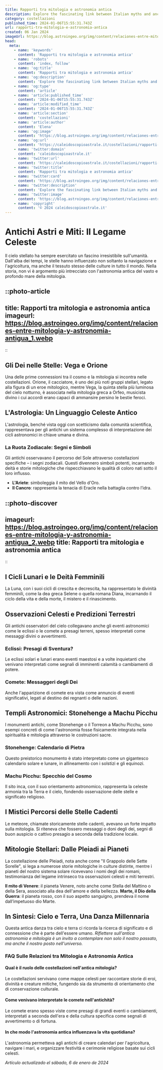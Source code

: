 ```yaml
---
title: Rapporti tra mitologia e astronomia antica
description: Explore the fascinating link between Italian myths and ancient star-gazing practices. Unravel the secrets of the skies in our in-depth analysis.
category: costellazioni
published_time: 2024-01-06T15:55:31.743Z
url: rapporti-tra-mitologia-e-astronomia-antica
created: 06 Jan 2024
imageUrl: https://blog.astroingeo.org/img/content/relaciones-entre-mitologia-y-astronomia-antigua_1.webp
head:
  meta:
    - name: 'keywords'
      content: 'Rapporti tra mitologia e astronomia antica'
    - name: 'robots'
      content: 'index, follow'
    - name: 'og:title'
      content: 'Rapporti tra mitologia e astronomia antica'
    - name: 'og:description'
      content: 'Explore the fascinating link between Italian myths and ancient star-gazing practices. Unravel the secrets of the skies in our in-depth analysis.'
    - name: 'og:type'
      content: 'article'
    - name: 'article:published_time'
      content: '2024-01-06T15:55:31.743Z'
    - name: 'article:modified_time'
      content: '2024-01-06T15:55:31.743Z'
    - name: 'article:section'
      content: 'costellazioni'
    - name: 'article:author'
      content: 'Elena'
    - name: 'og:image'
      content: 'https://blog.astroingeo.org/img/content/relaciones-entre-mitologia-y-astronomia-antigua_1.webp'
    - name: 'og:url'
      content: 'https://caleidoscopioastrale.it/costellazioni/rapporti-tra-mitologia-e-astronomia-antica'
    - name: 'twitter:domain'
      content: 'caleidoscopioastrale.it'
    - name: 'twitter:url'
      content: 'https://caleidoscopioastrale.it/costellazioni/rapporti-tra-mitologia-e-astronomia-antica'
    - name: 'twitter:title'
      content: 'Rapporti tra mitologia e astronomia antica'
    - name: 'twitter:card'
      content: 'https://blog.astroingeo.org/img/content/relaciones-entre-mitologia-y-astronomia-antigua_1.webp'
    - name: 'twitter:description'
      content: 'Explore the fascinating link between Italian myths and ancient star-gazing practices. Unravel the secrets of the skies in our in-depth analysis.'
    - name: 'twitter:image'
      content: 'https://blog.astroingeo.org/img/content/relaciones-entre-mitologia-y-astronomia-antigua_1.webp'
    - name: 'copyright'
      content: '© 2024 caleidoscopioastrale.it'
---
```

# Antichi Astri e Miti: Il Legame Celeste

Il cielo stellato ha sempre esercitato un fascino irresistibile sull'umanità. Dall'alba dei tempi, le stelle hanno influenzato non soltanto la navigazione e l'agricoltura, ma anche il tessuto stesso delle culture in tutto il mondo. Nella storia, non vi è argomento più intrecciato con l'astronomia antica del vasto e profondo mare della mitologia.

::photo-article
---
title: Rapporti tra mitologia e astronomia antica
imageurl: https://blog.astroingeo.org/img/content/relaciones-entre-mitologia-y-astronomia-antigua_1.webp
---
::

## Gli Dei nelle Stelle: Vega e Orione
Una delle prime connessioni tra il cosmo e la mitologia si incontra nelle costellazioni. Orione, il cacciatore, è uno dei più noti gruppi stellari, legato alla figura di un eroe mitologico, mentre Vega, la quinta stella più luminosa del cielo notturno, è associata nella mitologia greca a Orfeo, musicista divino i cui accordi erano capaci di ammansire persino le bestie feroci.

## L'Astrologia: Un Linguaggio Celeste Antico
L'astrologia, benché vista oggi con scetticismo dalla comunità scientifica, rappresentava per gli antichi un sistema complesso di interpretazione dei cicli astronomici in chiave umana e divina.

### La Ruota Zodiacale: Segni e Simboli
Gli antichi osservavano il percorso del Sole attraverso costellazioni specifiche – i segni zodiacali. Questi divennero simboli potenti, incarnando deità e storie mitologiche che rispecchiavano le qualità di coloro nati sotto il loro influsso.

- **L'Ariete**: simboleggia il mito del Vello d'Oro.
- **Il Cancro**: rappresenta la tenacia di Eracle nella battaglia contro l’idra.

::photo-discover
---
imageurl: https://blog.astroingeo.org/img/content/relaciones-entre-mitologia-y-astronomia-antigua_2.webp
title: Rapporti tra mitologia e astronomia antica
---
::

## I Cicli Lunari e le Deità Femminili
La Luna, con i suoi cicli di crescita e decrescita, ha rappresentato le divinità femminili, come la dea greca Selene o quella romana Diana, incarnando il ciclo della vita e della morte, il mistero e il rinascimento.

## Osservazioni Celesti e Predizioni Terrestri
Gli antichi osservatori del cielo collegavano anche gli eventi astronomici come le eclissi o le comete a presagi terreni, spesso interpretati come messaggi divini o avvertimenti.

### Eclissi: Presagi di Sventura?
Le eclissi solari e lunari erano eventi maestosi e a volte inquietanti che venivano interpretati come segnali di imminenti calamità o cambiamenti di potere.

### Comete: Messaggeri degli Dei
Anche l'apparizione di comete era vista come annuncio di eventi significativi, legati al destino dei regnanti o delle nazioni.

## Templi Astronomici: Stonehenge a Machu Picchu
I monumenti antichi, come Stonehenge o il Torreon a Machu Picchu, sono esempi concreti di come l'astronomia fosse fisicamente integrata nella spiritualità e mitologia attraverso le costruzioni sacre.

### Stonehenge: Calendario di Pietra
Questo preistorico monumento è stato interpretato come un gigantesco calendario solare e lunare, in allineamento con i solstizi e gli equinozi.

### Machu Picchu: Specchio del Cosmo
Il sito inca, con il suo orientamento astronomico, rappresenta la celeste armonia tra la Terra e il cielo, fondendo osservazione delle stelle e significato religioso.

## I Mistici Percorsi delle Stelle Cadenti
Le meteore, chiamate storicamente stelle cadenti, avevano un forte impatto sulla mitologia. Si riteneva che fossero messaggi o doni degli dei, segni di buon auspicio o cattivo presagio a seconda della tradizione locale.

## Mitologie Stellari: Dalle Pleiadi ai Pianeti
La costellazione delle Pleiadi, nota anche come "Il Grappolo delle Sette Sorelle", si lega a numerose storie mitologiche in culture distinte, mentre i pianeti del nostro sistema solare ricevevano i nomi degli dei romani, testimonianza del legame intrinseco tra osservazioni celesti e miti terrestri.

**Il mito di Venere**: il pianeta Venere, noto anche come Stella del Mattino o della Sera, associato alla dea dell'amore e della bellezza.
**Marte, il Dio della Guerra**: il pianeta rosso, con il suo aspetto sanguigno, prendeva il nome dall’impetuoso dio Marte.

## In Sintesi: Cielo e Terra, Una Danza Millennaria
Questa antica danza tra cielo e terra ci ricorda la ricerca di significato e di connessione che è parte dell'essere umano. *Riflettere sull'antica astronomia e mitologia è un invito a contemplare non solo il nostro passato, ma anche il nostro posto nell'universo.*

### FAQ Sulle Relazioni tra Mitologia e Astronomia Antica

#### Qual è il ruolo delle costellazioni nell'antica mitologia?
Le costellazioni servivano come mappe celesti per raccontare storie di eroi, divinità e creature mitiche, fungendo sia da strumento di orientamento che di conservazione culturale.

#### Come venivano interpretate le comete nell'antichità?
Le comete erano spesso viste come presagi di grandi eventi o cambiamenti, interpretati a seconda dell'era e della cultura specifica come segnali di avvertimento o di fortuna.

#### In che modo l'astronomia antica influenzava la vita quotidiana?
L'astronomia permetteva agli antichi di creare calendari per l'agricoltura, navigare i mari, e organizzare festività e cerimonie religiose basate sui cicli celesti.

_Artículo actualizado el sábado, 6 de enero de 2024_